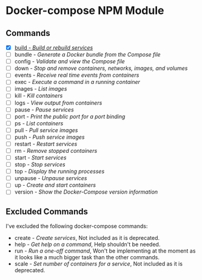 # Docker-compose NPM Module
## Commands
- [x] [build - *Build or rebuild services*](docs/build.md)
- [ ] bundle - *Generate a Docker bundle from the Compose file*
- [ ] config - *Validate and view the Compose file*
- [ ] down - *Stop and remove containers, networks, images, and volumes*
- [ ] events - *Receive real time events from containers*
- [ ] exec - *Execute a command in a running container*
- [ ] images - *List images*
- [ ] kill - *Kill containers*
- [ ] logs - *View output from containers*
- [ ] pause - *Pause services*
- [ ] port - *Print the public port for a port binding*
- [ ] ps - *List containers*
- [ ] pull - *Pull service images*
- [ ] push - *Push service images*
- [ ] restart - *Restart services*
- [ ] rm - *Remove stopped containers*
- [ ] start - *Start services*
- [ ] stop - *Stop services*
- [ ] top - *Display the running processes*
- [ ] unpause - *Unpause services*
- [ ] up - *Create and start containers*
- [ ] version - *Show the Docker-Compose version information*

## Excluded Commands
I've excluded the following docker-compose commands:
+ create - *Create services*, Not included as it is deprecated.
+ help - *Get help on a command*, Help shouldn't be needed.
+ run - *Run a one-off command*, Won't be implementing at the moment as it looks like a much bigger task than the other commands.
+ scale - *Set number of containers for a service*, Not included as it is deprecated.
